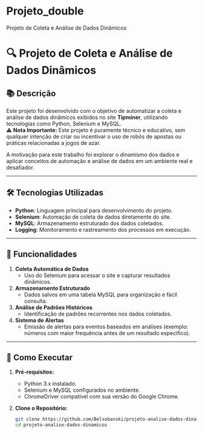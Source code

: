 # Projeto_double
Projeto de Coleta e Análise de Dados Dinâmicos
# 🔍 **Projeto de Coleta e Análise de Dados Dinâmicos**

## 📚 **Descrição**  
Este projeto foi desenvolvido com o objetivo de automatizar a coleta e análise de dados dinâmicos exibidos no site **Tipminer**, utilizando tecnologias como Python, Selenium e MySQL.  
⚠️ **Nota Importante:** Este projeto é puramente técnico e educativo, sem qualquer intenção de criar ou incentivar o uso de robôs de apostas ou práticas relacionadas a jogos de azar.  

A motivação para este trabalho foi explorar o dinamismo dos dados e aplicar conceitos de automação e análise de dados em um ambiente real e desafiador.  

---

## 🛠️ **Tecnologias Utilizadas**  
- **Python**: Linguagem principal para desenvolvimento do projeto.  
- **Selenium**: Automação de coleta de dados diretamente do site.  
- **MySQL**: Armazenamento estruturado dos dados coletados.  
- **Logging**: Monitoramento e rastreamento dos processos em execução.  

---

## 🚀 **Funcionalidades**  
1. **Coleta Automática de Dados**  
   - Uso do Selenium para acessar o site e capturar resultados dinâmicos.  
2. **Armazenamento Estruturado**  
   - Dados salvos em uma tabela MySQL para organização e fácil consulta.  
3. **Análise de Padrões Históricos**  
   - Identificação de padrões recorrentes nos dados coletados.  
4. **Sistema de Alertas**  
   - Emissão de alertas para eventos baseados em análises (exemplo: números com maior frequência antes de um resultado específico).  

---

## 📝 **Como Executar**  

1. **Pré-requisitos:**  
   - Python 3.x instalado.  
   - Selenium e MySQL configurados no ambiente.  
   - ChromeDriver compatível com sua versão do Google Chrome.  

2. **Clone o Repositório:**  
   ```bash
   git clone https://github.com/Belsobanski/projeto-analise-dados-dinamicos.git
   cd projeto-analise-dados-dinamicos

